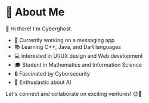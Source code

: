 # 💫 About Me

👋 Hi there! I'm Cyberghost.

- 🔨 Currently working on a messaging app
- 📚 Learning C++, Java, and Dart languages
- 💻 Interested in UI/UX design and Web development
- 🎓 Student in Mathematics and Information Science
- 🔒 Fascinated by Cybersecurity
- 🤖 Enthusiastic about AI

Let's connect and collaborate on exciting ventures! 😊🚀
